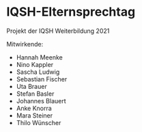 # IQSH-Elternsprechtag

Projekt der IQSH Weiterbildung 2021

Mitwirkende:
  * Hannah Meenke
  * Nino Kappler
  * Sascha Ludwig
  * Sebastian Fischer
  * Uta Brauer
  * Stefan Basler
  * Johannes Blauert
  * Anke Knorra
  * Mara Steiner
  * Thilo Wünscher
